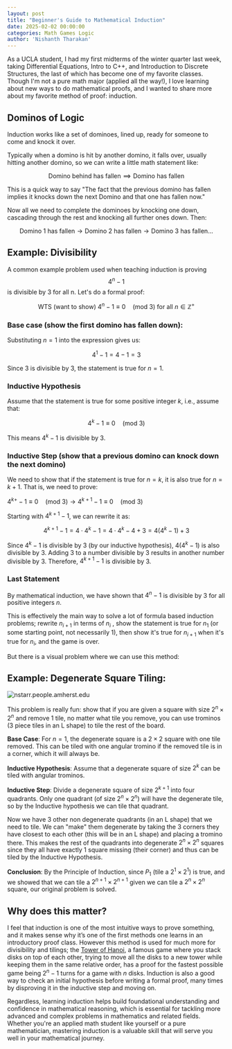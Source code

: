 ```yaml
---
layout: post
title: "Beginner's Guide to Mathematical Induction"
date: 2025-02-02 00:00:00
categories: Math Games Logic 
author: 'Nishanth Tharakan'
---
```


<script type="text/x-mathjax-config">
  MathJax.Hub.Config({
    tex2jax: {
      inlineMath: [ ['$','$'], ["\$$","\$$"] ],
      processEscapes: true
    }
  });
</script>

<script type="text/javascript" charset="utf-8" 
src="https://cdn.mathjax.org/mathjax/latest/MathJax.js?config=TeX-AMS-MML_HTMLorMML,
https://vincenttam.github.io/javascripts/MathJaxLocal.js"></script>

As a UCLA student, I had my first midterms of the winter quarter last week, taking Differential Equations, Intro to C++, and Introduction to Discrete Structures, the last of which has become one of my favorite classes. Though I'm not a pure math major (applied all the way!), I love learning about new ways to do mathematical proofs, and I wanted to share more about my favorite method of proof: induction.

## Dominos of Logic

Induction works like a set of dominoes, lined up, ready for someone to come and knock it over.

Typically when a domino is hit by another domino, it falls over, usually hitting another domino, so we can write a little math statement like:

$$ \text{Domino behind has fallen} \implies \text{Domino has fallen} $$

This is a quick way to say "The fact that the previous domino has fallen implies it knocks down the next Domino and that one has fallen now." 
 
Now all we need to complete the dominoes by knocking one down, cascading through the rest and knocking all further ones down. Then:

$$ \text{Domino 1 has fallen} 
\rightarrow \text{Domino 2 has fallen} \rightarrow  \text{Domino 3 has fallen}  ...  $$

## Example: Divisibility

A common example problem used when teaching induction is proving $$4^n - 1$$ is divisible by 3 for all n. Let's do a formal proof:

$$ \text{WTS (want to show) } 4^n -1 \equiv 0 \quad(\text{mod 3}) \text{ for all } n \in \mathbb{Z}^+$$

### Base case (show the first domino has fallen down):

Substituting $n = 1$ into the expression gives us:

$$4^1 - 1 = 4 - 1 = 3$$

Since 3 is divisible by 3, the statement is true for $n = 1$.

### Inductive Hypothesis
Assume that the statement is true for some positive integer $k$, i.e., assume that:

$$ 4^k -1 \equiv 0 \quad(\text{mod 3}) $$

This means $4^k - 1$ is divisible by 3.

### Inductive Step (show that a previous domino can knock down the next domino)
We need to show that if the statement is true for $n = k$, it is also true for $n = k + 1$. That is, we need to prove:

$4^{k+} - 1 \equiv 0 \quad(\text{mod 3}) \rightarrow 4^{k+1} - 1 \equiv 0 \quad(\text{mod 3})$

Starting with $4^{k+1} - 1$, we can rewrite it as:

$$4^{k+1} - 1 = 4 \cdot 4^k - 1 = 4 \cdot 4^k - 4 + 3 = 4(4^k - 1) + 3$$

Since $4^k - 1$ is divisible by 3 (by our inductive hypothesis), $4(4^k - 1)$ is also divisible by 3. Adding 3 to a number divisible by 3 results in another number divisible by 3. Therefore, $4^{k+1} - 1$ is divisible by 3.

### Last Statement
By mathematical induction, we have shown that $4^n - 1$ is divisible by 3 for all positive integers $n$.

This is effectively the main way to solve a lot of formula based induction problems; rewrite $n_{i+1}$ in terms of $n_{i}$ , show the statement is true for $n_1$ (or some starting point, not necessarily 1), then show it's true for $n_{i+1}$ when it's true for $n_{i}$, and the game is over. 

But there is a visual problem where we can use this method: 

## Example: Degenerate Square Tiling:
<img src="https://nstarr.people.amherst.edu/trom/v-21.gif" alt="nstarr.people.amherst.edu"/>

This problem is really fun: show that if you are given a square with size $2^n \times 2^n$ and remove 1 tile, no matter what tile you remove, you can use trominos (3 piece tiles in an L shape) to tile the rest of the board.

**Base Case**: For $n = 1$, the degenerate square is a $2 \times 2$ square with one tile removed. This can be tiled with one angular tromino if the removed tile is in a corner, which it will always be.

**Inductive Hypothesis**: Assume that a degenerate square of size $2^k$ can be tiled with angular trominos.
    
**Inductive Step**: Divide a degenerate square of size $2^{k+1}$ into four quadrants. Only one quadrant (of size $2^n \times 2^n$) will have the degenerate tile, so by the Inductive hypothesis we can tile that quadrant.

Now we have 3 other non degenerate quadrants (in an L shape) that we need to tile. We can "make" them degenerate by taking the 3 corners they have closest to each other (this will be in an L shape) and placing a tromino there. This makes the rest of the quadrants into degenerate $2^n \times 2^n$ squares since they all have exactly 1 square missing (their corner) and thus can be tiled by the Inductive Hypothesis.

**Conclusion**: By the Principle of Induction, since $P_1$ (tile a $2^1 \times 2^1$) is true, and we showed that we can tile a $2^{n+1} \times 2^{n+1}$ given we can tile a $2^n \times 2^n$ square, our original problem is solved.                  

## Why does this matter?

I feel that induction is one of the most intuitive ways to prove something, and it makes sense why it’s one of the first methods one learns in an introductory proof class. However this method is used for much more for divisibility and tilings; the [Tower of Hanoi](https://en.wikipedia.org/wiki/Tower_of_Hanoi), a famous game where you stack disks on top of each other, trying to move all the disks to a new tower while keeping them in the same relative order, has a proof for the fastest possible game being $2^n - 1$ turns for a game with $n$ disks. Induction is also a good way to check an initial hypothesis before writing a formal proof, many times by disproving it in the inductive step and moving on. 

Regardless, learning induction helps build foundational understanding and confidence in mathematical reasoning, which is essential for tackling more advanced and complex problems in mathematics and related fields. Whether you're an applied math student like yourself or a pure mathematician, mastering induction is a valuable skill that will serve you well in your mathematical journey.

